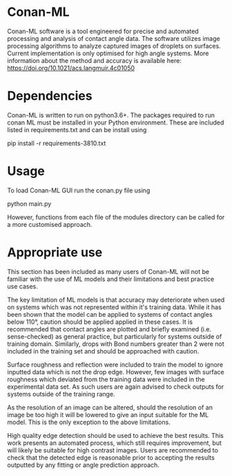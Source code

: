 # Conan-ML

Conan-ML software is a tool engineered for precise and automated
processing and analysis of contact angle data. The software utilizes image
processing algorithms to analyze captured images of droplets on surfaces.
Current implementation is only optimised for high angle systems. More information
about the method and accuracy is available here: 
https://doi.org/10.1021/acs.langmuir.4c01050

# Dependencies

Conan-ML is written to run on python3.6+. The packages required to run
conan ML must be installed in your Python environment. These are included
listed in requirements.txt and can be install using

pip install -r requirements-3810.txt

# Usage

To load  Conan-ML GUI run the conan.py file using

python main.py

However, functions from each file of the modules directory can be called
for a more customised approach.

# Appropriate use

This section has been included as many users of Conan-ML will not be familiar
with the use of ML models and their limitations and best practice use cases.

The key limitation of ML models is that accuracy may deteriorate when used
on systems which was not represented within it's training data. While it has
been shown that the model can be applied to systems of contact angles below
110°, caution should be applied applied in these cases. It is recommended that
contact angles are plotted and briefly examined (i.e. sense-checked) as
general practice, but particularly for systems outside of training domain.
Similarly, drops with Bond numbers greater than 2 were not included in the
training set and should be approached with caution.

Surface roughness and reflection were included to train the model to ignore
inputted data which is not the drop edge. However, few images with surface
roughness which deviated from the training data were included in the
experimental data set. As such users are again advised to check outputs
for systems outside of the training range.

As the resolution of an image can be altered, should the resolution of an
image be too high it will be lowered to give an input suitable for the
ML model. This is the only exception to the above limitations.

High quality edge detection should be used to achieve the best results.
This work presents an automated process, which still requires improvement,
but will likely be suitable for high contrast images. Users are recommended
to check that the detected edge is reasonable prior to accepting the results
outputted by any fitting or angle prediction approach.



